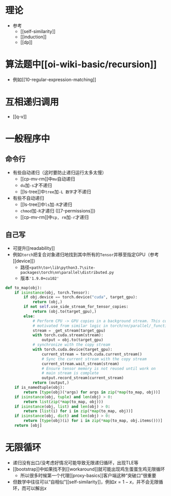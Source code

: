 # 理论
- 参考
  - [[self-similarity]]
  - [[induction]]
  - [[dp]]
# 算法题中[[oi-wiki-basic/recursion]]
- 例如[[10-regular-expression-matching]]
# 互相递归调用
- [[q-v]]
# 一般程序中
## 命令行
- 有些自动递归（这时要防止递归运行太多太慢）
  - [[cp-mv-rm]]中`mv`自动递归
  - `du`加`-s`才不递归
  - [[ls-tree]]中`tree`加`-L 数字`才不递归
- 有些不自动递归
  - [[ls-tree]]中`ls`加`-R`才递归
  - `chmod`加`-R`才递归 ([[7-permissions]])
  - [[cp-mv-rm]]中`cp, rm`加`-r`才递归
## 自己写
- 可提升[[readability]]
- 例如`torch`把复合对象递归地找到其中所有的`Tensor`并移至指定GPU（参考[[device]]）
  - 路径`<path\to>\lib\python3.7\site-packages\torch\nn\parallel\distributed.py`
  - 版本`'1.9.0+cu102'`
```python
def to_map(obj):
    if isinstance(obj, torch.Tensor):
        if obj.device == torch.device("cuda", target_gpu):
            return (obj,)
        if not self.use_side_stream_for_tensor_copies:
            return (obj.to(target_gpu),)
        else:
            # Perform CPU -> GPU copies in a background stream. This code is
            # motivated from similar logic in torch/nn/parallel/_functions.py
            stream = _get_stream(target_gpu)
            with torch.cuda.stream(stream):
                output = obj.to(target_gpu)
            # synchronize with the copy stream
            with torch.cuda.device(target_gpu):
                current_stream = torch.cuda.current_stream()
                # Sync the current stream with the copy stream
                current_stream.wait_stream(stream)
                # Ensure tensor memory is not reused until work on
                # main stream is complete
                output.record_stream(current_stream)
            return (output,)
    if is_namedtuple(obj):
        return [type(obj)(*args) for args in zip(*map(to_map, obj))]
    if isinstance(obj, tuple) and len(obj) > 0:
        return list(zip(*map(to_map, obj)))
    if isinstance(obj, list) and len(obj) > 0:
        return [list(i) for i in zip(*map(to_map, obj))]
    if isinstance(obj, dict) and len(obj) > 0:
        return [type(obj)(i) for i in zip(*map(to_map, obj.items()))]
    return [obj]
```
# 无限循环
- 递归没有出口/没考虑好情况可能导致无限递归循环，出现TLE等
- [[bootstrap]]中如果找不到[[workaround]]就可能出现鸡生蛋蛋生鸡无限循环
  - 所以很多时候第一个代理[[proxy-basics]]客户端这种“突破口”很重要
- 但数学中往往可以“自相似”[[self-similarity]]，例如$x = 1-x$，并不会无限循环，而可以解出$x$